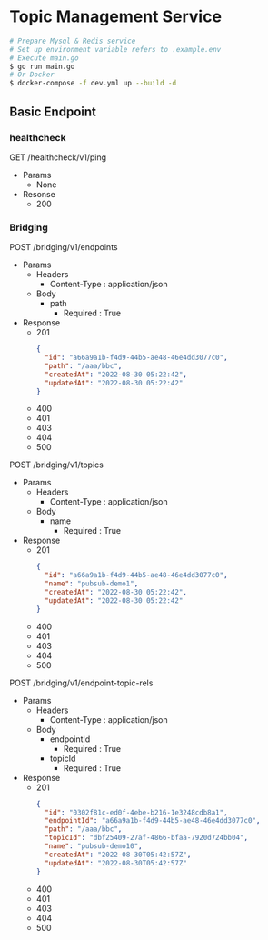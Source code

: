 # Topic Management Service

```sh
# Prepare Mysql & Redis service
# Set up environment variable refers to .example.env
# Execute main.go
$ go run main.go
# Or Docker
$ docker-compose -f dev.yml up --build -d
```

## Basic Endpoint
### healthcheck
GET /healthcheck/v1/ping
- Params
  - None
- Resonse
  - 200

### Bridging
POST /bridging/v1/endpoints
- Params
  - Headers
    - Content-Type : application/json
  - Body
    - path
      - Required : True
- Response
  - 201
  	```json
	{
	  "id": "a66a9a1b-f4d9-44b5-ae48-46e4dd3077c0",
	  "path": "/aaa/bbc",
	  "createdAt": "2022-08-30 05:22:42",
	  "updatedAt": "2022-08-30 05:22:42"
	}
	```
  - 400
  - 401
  - 403
  - 404
  - 500

POST /bridging/v1/topics
- Params
  - Headers
    - Content-Type : application/json
  - Body
    - name
      - Required : True
- Response
  - 201
  	```json
	{
	  "id": "a66a9a1b-f4d9-44b5-ae48-46e4dd3077c0",
	  "name": "pubsub-demo1",
	  "createdAt": "2022-08-30 05:22:42",
	  "updatedAt": "2022-08-30 05:22:42"
	}
	```
  - 400
  - 401
  - 403
  - 404
  - 500

POST /bridging/v1/endpoint-topic-rels
- Params
  - Headers
    - Content-Type : application/json
  - Body
    - endpointId
      - Required : True
    - topicId
      - Required : True
- Response
  - 201
  	```json
	{
	  "id": "0302f81c-ed0f-4ebe-b216-1e3248cdb8a1",
	  "endpointId": "a66a9a1b-f4d9-44b5-ae48-46e4dd3077c0",
	  "path": "/aaa/bbc",
	  "topicId": "dbf25409-27af-4866-bfaa-7920d724bb04",
	  "name": "pubsub-demo10",
	  "createdAt": "2022-08-30T05:42:57Z",
	  "updatedAt": "2022-08-30T05:42:57Z"
	}
	```
  - 400
  - 401
  - 403
  - 404
  - 500
